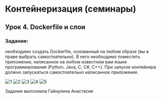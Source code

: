 # Контейнеризация (семинары)
## Урок 4. Dockerfile и слои
### Задание: 
необходимо создать Dockerfile, основанный на любом образе (вы в праве выбрать самостоятельно).
В него необходимо поместить приложение, написанное на любом известном вам языке программирования (Python, Java, C, С#, C++).
При запуске контейнера должно запускаться самостоятельно написанное приложение.

![1](https://github.com/AnastasiaGainulina/ContainerizationHW4/assets/109802756/ff69aca0-54ca-41b1-84c8-cf600a9dbb65)
![2](https://github.com/AnastasiaGainulina/ContainerizationHW4/assets/109802756/564c8a4f-1b19-4ec5-b490-372875acf788)
![3](https://github.com/AnastasiaGainulina/ContainerizationHW4/assets/109802756/de32fcff-59df-4303-8121-825b16deff52)
![4](https://github.com/AnastasiaGainulina/ContainerizationHW4/assets/109802756/6c1f579e-6657-4011-8da5-53ba64bc57ba)
![5](https://github.com/AnastasiaGainulina/ContainerizationHW4/assets/109802756/58ec43ac-81df-48a4-96b4-a67001964d66)

Задание выполнила Гайнулина Анастасия
